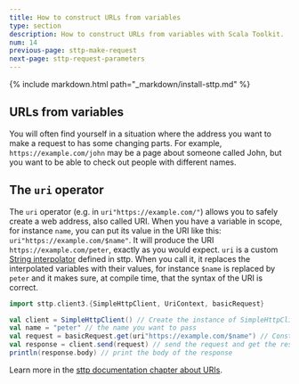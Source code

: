 ```yaml
---
title: How to construct URLs from variables
type: section
description: How to construct URLs from variables with Scala Toolkit.
num: 14
previous-page: sttp-make-request
next-page: sttp-request-parameters
---
```


{% include markdown.html path="_markdown/install-sttp.md" %}

## URLs from variables
You will often find yourself in a situation where the address you want to make a request to has some changing parts. 
For example, `https://example.com/john` may be a page about someone called John, but you want to be able to check out people with different names.

## The `uri` operator
The `uri` operator (e.g. in `uri"https://example.com/"`) allows you to safely create a web address, also called URI.
When you have a variable in scope, for instance `name`, you can put its value in the URI like this: `uri"https://example.com/$name"`.
It will produce the URI `https://example.com/peter`, exactly as you would expect.
`uri` is a custom [String interpolator](overviews/core/string-interpolation.html) defined in sttp.
When you call it, it replaces the interpolated variables with their values, for instance `$name` is replaced by `peter` and it makes sure, at compile time, that the syntax of the URI is correct.

```scala
import sttp.client3.{SimpleHttpClient, UriContext, basicRequest}

val client = SimpleHttpClient() // Create the instance of SimpleHttpClient
val name = "peter" // the name you want to pass
val request = basicRequest.get(uri"https://example.com/$name") // Construct get request to the service - https://example.com/peter
val response = client.send(request) // send the request and get the response
println(response.body) // print the body of the response
```

Learn more in the [sttp documentation chapter about URIs](https://sttp.softwaremill.com/en/latest/model/uri.html).